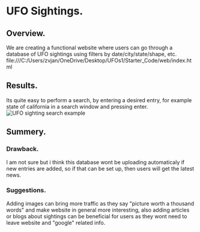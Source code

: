 # UFO Sightings.

## Overview.
We are creating a functional website where users can go through a database of UFO sightings using filters by date/city/state/shape, etc.
file:///C:/Users/zvjan/OneDrive/Desktop/UFOs1/Starter_Code/web/index.html

## Results.
Its quite easy to perform a search, by entering a desired entry, for example state of california in a search window and pressing enter.
![UFO sighting search example](https://user-images.githubusercontent.com/116606765/218610017-e06084da-2a97-4eff-9f85-254aa2032ffd.png)

## Summery.

### Drawback.
I am not sure but i think this database wont be uploading automaticaly if new entries are added, so if that can be set up, then users will get the latest news.

### Suggestions.
Adding images can bring more traffic as they say "picture worth a thousand words" and make website in general more interesting, also adding articles or blogs about sightings can be beneficial for users as they wont need to leave website and "google" related info.
